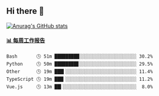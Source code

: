## Hi there 👋

[![Anurag's GitHub stats](https://github-readme-stats-orilights.vercel.app/api?username=orilights)](https://github.com/anuraghazra/github-readme-stats)

<!--
**OriLight152/OriLight152** is a ✨ _special_ ✨ repository because its `README.md` (this file) appears on your GitHub profile.

Here are some ideas to get you started:

- 🔭 I’m currently working on ...
- 🌱 I’m currently learning ...
- 👯 I’m looking to collaborate on ...
- 🤔 I’m looking for help with ...
- 💬 Ask me about ...
- 📫 How to reach me: ...
- 😄 Pronouns: ...
- ⚡ Fun fact: ...
-->

<!-- waka-box start -->
#### <a href="https://gist.github.com/92c8d5b388768c10efcba86e82b7c4fb" target="_blank">📊 每周工作报告</a>
```text
Bash       🕓 51m █████████░░░░░░░░░░░░░░░░░░░░░ 30.2%
Python     🕓 50m ████████▊░░░░░░░░░░░░░░░░░░░░░ 29.5%
Other      🕓 19m ███▍░░░░░░░░░░░░░░░░░░░░░░░░░░ 11.4%
TypeScript 🕓 19m ███▎░░░░░░░░░░░░░░░░░░░░░░░░░░ 11.2%
Vue.js     🕓 13m ██▍░░░░░░░░░░░░░░░░░░░░░░░░░░░  8.0%
```
<!-- Powered by https://github.com/journey-ad/waka-box-go . -->
<!-- waka-box end -->

